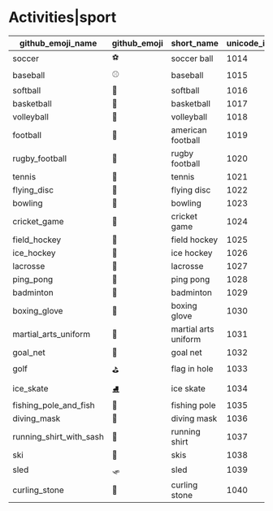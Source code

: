 # Activities|sport

|github_emoji_name|github_emoji|short_name|unicode_index|
|---|---|---|---|
|soccer|:soccer:|soccer ball|1014|
|baseball|:baseball:|baseball|1015|
|softball|:softball:|softball|1016|
|basketball|:basketball:|basketball|1017|
|volleyball|:volleyball:|volleyball|1018|
|football|:football:|american football|1019|
|rugby_football|:rugby_football:|rugby football|1020|
|tennis|:tennis:|tennis|1021|
|flying_disc|:flying_disc:|flying disc|1022|
|bowling|:bowling:|bowling|1023|
|cricket_game|:cricket_game:|cricket game|1024|
|field_hockey|:field_hockey:|field hockey|1025|
|ice_hockey|:ice_hockey:|ice hockey|1026|
|lacrosse|:lacrosse:|lacrosse|1027|
|ping_pong|:ping_pong:|ping pong|1028|
|badminton|:badminton:|badminton|1029|
|boxing_glove|:boxing_glove:|boxing glove|1030|
|martial_arts_uniform|:martial_arts_uniform:|martial arts uniform|1031|
|goal_net|:goal_net:|goal net|1032|
|golf|:golf:|flag in hole|1033|
|ice_skate|:ice_skate:|ice skate|1034|
|fishing_pole_and_fish|:fishing_pole_and_fish:|fishing pole|1035|
|diving_mask|:diving_mask:|diving mask|1036|
|running_shirt_with_sash|:running_shirt_with_sash:|running shirt|1037|
|ski|:ski:|skis|1038|
|sled|:sled:|sled|1039|
|curling_stone|:curling_stone:|curling stone|1040|
